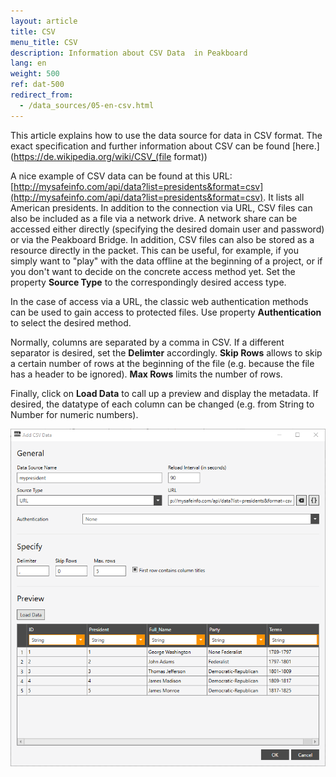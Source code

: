 ```yaml
---
layout: article
title: CSV
menu_title: CSV
description: Information about CSV Data  in Peakboard
lang: en
weight: 500
ref: dat-500
redirect_from:
  - /data_sources/05-en-csv.html
---
```


This article explains how to use the data source for data in CSV format. 
The exact specification and further information about CSV can be found [here.](https://de.wikipedia.org/wiki/CSV_(file format))

A nice example of CSV data can be found at this URL: [http://mysafeinfo.com/api/data?list=presidents&format=csv](http://mysafeinfo.com/api/data?list=presidents&format=csv). 
It lists all American presidents.
In addition to the connection via URL, CSV files can also be included as a file via a network drive. A network share can be accessed either directly (specifying the desired domain user and password) or via the Peakboard Bridge. 
In addition, CSV files can also be stored as a resource directly in the packet. 
This can be useful, for example, if you simply want to "play" with the data offline at the beginning of a project, or if you don't want to decide on the concrete access method yet. 
Set the property **Source Type** to the correspondingly desired access type.

In the case of access via a URL, the classic web authentication methods can be used to gain access to protected files. 
Use property **Authentication** to select the desired method.

Normally, columns are separated by a comma in CSV. 
If a different separator is desired, set the **Delimter** accordingly.
 **Skip Rows** allows to skip a certain number of rows at the beginning of the file (e.g. because the file has a header to be ignored). 
 **Max Rows** limits the number of rows.

Finally, click on **Load Data** to call up a preview and display the metadata. 
If desired, the datatype of each column can be changed (e.g. from String to Number for numeric numbers).

![CSV Data Dialog](/assets/images/data-sources/csv/csv-add-data-dialog.png)
